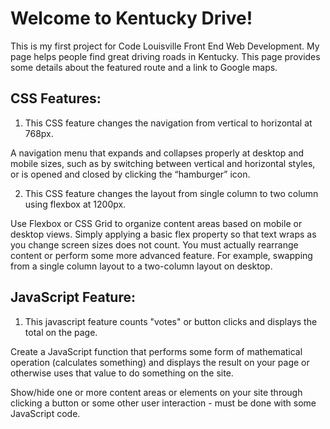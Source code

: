 # Welcome to Kentucky Drive!

This is my first project for Code Louisville Front End Web Development. My page helps people find great driving roads in Kentucky. This page provides some details about the featured route and a link to Google maps. 

## CSS Features:
1. This CSS feature changes the navigation from vertical to horizontal at 768px. 

A navigation menu that expands and collapses properly at desktop and mobile sizes, such as by switching between vertical and horizontal styles, or is opened and closed by clicking the “hamburger” icon.

2. This CSS feature changes the layout from single column to two column using flexbox at 1200px.

Use Flexbox or CSS Grid to organize content areas based on mobile or desktop views. Simply applying a basic flex property so that text wraps as you change screen sizes does not count. You must actually rearrange content or perform some more advanced feature. For example, swapping from a single column layout to a two-column layout on desktop.

## JavaScript Feature:
1. This javascript feature counts "votes" or button clicks and displays the total on the page. 

Create a JavaScript function that performs some form of mathematical operation (calculates something) and displays the result on your page or otherwise uses that value to do something on the site.

Show/hide one or more content areas or elements on your site through clicking a button or some other user interaction - must be done with some JavaScript code. 



